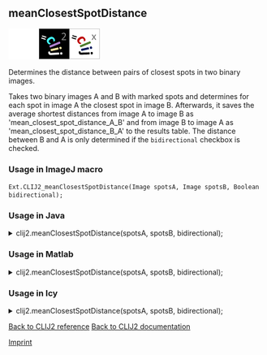## meanClosestSpotDistance
<img src="images/mini_empty_logo.png"/><img src="images/mini_clij2_logo.png"/><img src="images/mini_clijx_logo.png"/>

Determines the distance between pairs of closest spots in two binary images. 

Takes two binary images A and B with marked spots and determines for each spot in image A the closest spot in image B. Afterwards, it saves the average shortest distances from image A to image B as 'mean_closest_spot_distance_A_B' and from image B to image A as 'mean_closest_spot_distance_B_A' to the results table. The distance between B and A is only determined if the `bidirectional` checkbox is checked.

### Usage in ImageJ macro
```
Ext.CLIJ2_meanClosestSpotDistance(Image spotsA, Image spotsB, Boolean bidirectional);
```




### Usage in Java


<details>

<summary>
clij2.meanClosestSpotDistance(spotsA, spotsB, bidirectional);
</summary>
<pre class="highlight">// init CLIJ and GPU
import net.haesleinhuepf.clij2.CLIJ2;
import net.haesleinhuepf.clij.clearcl.ClearCLBuffer;
CLIJ2 clij2 = CLIJ2.getInstance();

// get input parameters
ClearCLBuffer spotsA = clij2.push(spotsAImagePlus);
ClearCLBuffer spotsB = clij2.push(spotsBImagePlus);
boolean bidirectional = true;
</pre>

<pre class="highlight">
// Execute operation on GPU
double[] resultMeanClosestSpotDistance = clij2.meanClosestSpotDistance(spotsA, spotsB, bidirectional);
</pre>

<pre class="highlight">
//show result
System.out.println(resultMeanClosestSpotDistance);

// cleanup memory on GPU
clij2.release(spotsA);
clij2.release(spotsB);
</pre>

</details>





### Usage in Matlab


<details>

<summary>
clij2.meanClosestSpotDistance(spotsA, spotsB, bidirectional);
</summary>
<pre class="highlight">% init CLIJ and GPU
clij2 = init_clatlab();

% get input parameters
spotsA = clij2.pushMat(spotsA_matrix);
spotsB = clij2.pushMat(spotsB_matrix);
bidirectional = true;
</pre>

<pre class="highlight">
% Execute operation on GPU
double[] resultMeanClosestSpotDistance = clij2.meanClosestSpotDistance(spotsA, spotsB, bidirectional);
</pre>

<pre class="highlight">
% show result
System.out.println(resultMeanClosestSpotDistance);

% cleanup memory on GPU
clij2.release(spotsA);
clij2.release(spotsB);
</pre>

</details>





### Usage in Icy


<details>

<summary>
clij2.meanClosestSpotDistance(spotsA, spotsB, bidirectional);
</summary>
<pre class="highlight">// init CLIJ and GPU
importClass(net.haesleinhuepf.clicy.CLICY);
importClass(Packages.icy.main.Icy);

clij2 = CLICY.getInstance();

// get input parameters
spotsA_sequence = getSequence();
spotsA = clij2.pushSequence(spotsA_sequence);
spotsB_sequence = getSequence();
spotsB = clij2.pushSequence(spotsB_sequence);
bidirectional = true;
</pre>

<pre class="highlight">
// Execute operation on GPU
double[] resultMeanClosestSpotDistance = clij2.meanClosestSpotDistance(spotsA, spotsB, bidirectional);
</pre>

<pre class="highlight">
// show result
System.out.println(resultMeanClosestSpotDistance);

// cleanup memory on GPU
clij2.release(spotsA);
clij2.release(spotsB);
</pre>

</details>



[Back to CLIJ2 reference](https://clij.github.io/clij2-docs/reference)
[Back to CLIJ2 documentation](https://clij.github.io/clij2-docs)

[Imprint](https://clij.github.io/imprint)
